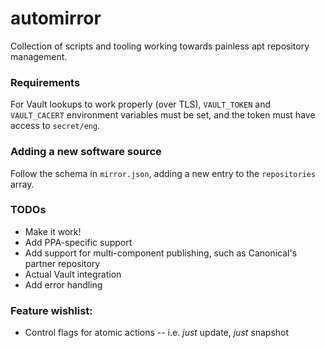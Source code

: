 # automirror

Collection of scripts and tooling working towards painless apt repository management.

### Requirements
For Vault lookups to work properly (over TLS), `VAULT_TOKEN` and `VAULT_CACERT` environment variables must be set, and the token must have access to `secret/eng`.

### Adding a new software source
Follow the schema in `mirror.json`, adding a new entry to the `repositories` array.

### TODOs
* Make it work!
* Add PPA-specific support
* Add support for multi-component publishing, such as Canonical's partner repository
* Actual Vault integration
* Add error handling

### Feature wishlist:
* Control flags for atomic actions -- i.e. *just* update, *just* snapshot
